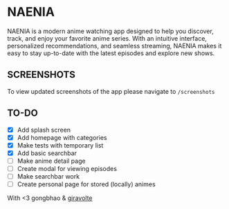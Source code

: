 # NAENIA

NAENIA is a modern anime watching app designed to help you discover, track, and enjoy your favorite anime series. With an intuitive interface, personalized recommendations, and seamless streaming, NAENIA makes it easy to stay up-to-date with the latest episodes and explore new shows.

## SCREENSHOTS

To view updated screenshots of the app please navigate to `/screenshots`

## TO-DO

- [x] Add splash screen
- [x] Add homepage with categories
- [x] Make tests with temporary list
- [x] Add basic searchbar
- [ ] Make anime detail page
- [ ] Create modal for viewing episodes
- [ ] Make searchbar work
- [ ] Create personal page for stored (locally) animes

With <3 gongbhao & [giravolte](https://github.com/giravolte)

